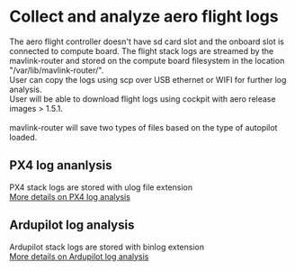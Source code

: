 # Collect and analyze aero flight logs

The aero flight controller doesn't have sd card slot and the onboard slot is connected to compute board.
The flight stack logs are streamed by the mavlink-router and stored on the compute board filesystem in the location "/var/lib/mavlink-router/".</br>
User can copy the logs using scp over USB ethernet or WIFI for further log analysis.</br>
User will be able to download flight logs using cockpit with aero release images > 1.5.1.<br/></br>
mavlink-router will save two types of files based on the type of autopilot loaded.

## PX4 log ananlysis
PX4 stack logs are stored with ulog file extension<br/>
[More details on PX4 log analysis](https://dev.px4.io/en/log/flight_log_analysis.html)

## Ardupilot log analysis
Ardupilot stack logs are stored with binlog extension<br/>
[More details on Ardupilot log analysis](http://ardupilot.org/copter/docs/common-downloading-and-analyzing-data-logs-in-mission-planner.html#manually-review-a-log)

